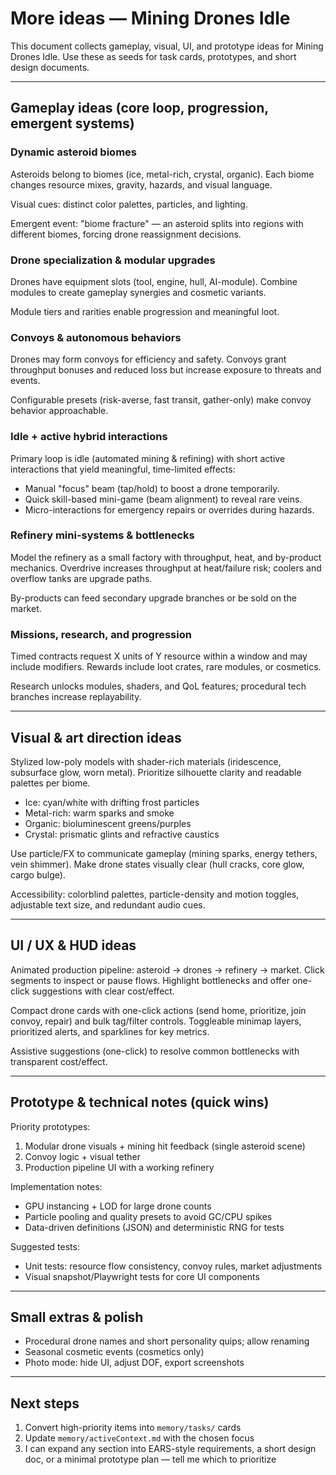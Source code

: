 # More ideas — Mining Drones Idle

This document collects gameplay, visual, UI, and prototype ideas for Mining Drones Idle. Use these as seeds for task cards, prototypes, and short design documents.

---

## Gameplay ideas (core loop, progression, emergent systems)

### Dynamic asteroid biomes

Asteroids belong to biomes (ice, metal-rich, crystal, organic). Each biome changes resource mixes, gravity, hazards, and visual language.

Visual cues: distinct color palettes, particles, and lighting.

Emergent event: "biome fracture" — an asteroid splits into regions with different biomes, forcing drone reassignment decisions.

### Drone specialization & modular upgrades

Drones have equipment slots (tool, engine, hull, AI-module). Combine modules to create gameplay synergies and cosmetic variants.

Module tiers and rarities enable progression and meaningful loot.

### Convoys & autonomous behaviors

Drones may form convoys for efficiency and safety. Convoys grant throughput bonuses and reduced loss but increase exposure to threats and events.

Configurable presets (risk-averse, fast transit, gather-only) make convoy behavior approachable.

### Idle + active hybrid interactions

Primary loop is idle (automated mining & refining) with short active interactions that yield meaningful, time-limited effects:

- Manual "focus" beam (tap/hold) to boost a drone temporarily.
- Quick skill-based mini-game (beam alignment) to reveal rare veins.
- Micro-interactions for emergency repairs or overrides during hazards.

### Refinery mini-systems & bottlenecks

Model the refinery as a small factory with throughput, heat, and by-product mechanics. Overdrive increases throughput at heat/failure risk; coolers and overflow tanks are upgrade paths.

By-products can feed secondary upgrade branches or be sold on the market.

### Missions, research, and progression

Timed contracts request X units of Y resource within a window and may include modifiers. Rewards include loot crates, rare modules, or cosmetics.

Research unlocks modules, shaders, and QoL features; procedural tech branches increase replayability.

---

## Visual & art direction ideas

Stylized low-poly models with shader-rich materials (iridescence, subsurface glow, worn metal). Prioritize silhouette clarity and readable palettes per biome.

- Ice: cyan/white with drifting frost particles
- Metal-rich: warm sparks and smoke
- Organic: bioluminescent greens/purples
- Crystal: prismatic glints and refractive caustics

Use particle/FX to communicate gameplay (mining sparks, energy tethers, vein shimmer). Make drone states visually clear (hull cracks, core glow, cargo bulge).

Accessibility: colorblind palettes, particle-density and motion toggles, adjustable text size, and redundant audio cues.

---

## UI / UX & HUD ideas

Animated production pipeline: asteroid → drones → refinery → market. Click segments to inspect or pause flows. Highlight bottlenecks and offer one-click suggestions with clear cost/effect.

Compact drone cards with one-click actions (send home, prioritize, join convoy, repair) and bulk tag/filter controls. Toggleable minimap layers, prioritized alerts, and sparklines for key metrics.

Assistive suggestions (one-click) to resolve common bottlenecks with transparent cost/effect.

---

## Prototype & technical notes (quick wins)

Priority prototypes:

1. Modular drone visuals + mining hit feedback (single asteroid scene)
2. Convoy logic + visual tether
3. Production pipeline UI with a working refinery

Implementation notes:

- GPU instancing + LOD for large drone counts
- Particle pooling and quality presets to avoid GC/CPU spikes
- Data-driven definitions (JSON) and deterministic RNG for tests

Suggested tests:

- Unit tests: resource flow consistency, convoy rules, market adjustments
- Visual snapshot/Playwright tests for core UI components

---

## Small extras & polish

- Procedural drone names and short personality quips; allow renaming
- Seasonal cosmetic events (cosmetics only)
- Photo mode: hide UI, adjust DOF, export screenshots

---

## Next steps

1. Convert high-priority items into `memory/tasks/` cards
2. Update `memory/activeContext.md` with the chosen focus
3. I can expand any section into EARS-style requirements, a short design doc, or a minimal prototype plan — tell me which to prioritize
